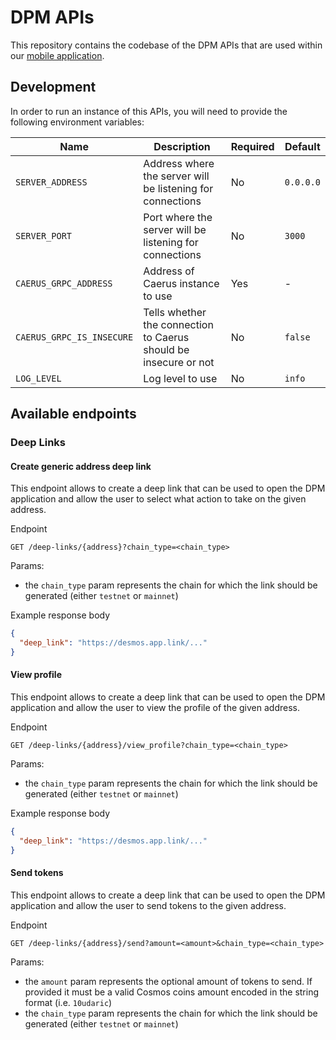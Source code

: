 # DPM APIs
This repository contains the codebase of the DPM APIs that are used within
our [mobile application](https://github.com/desmos-labs/dpm).

## Development

In order to run an instance of this APIs, you will need to provide the following environment variables:

| Name                      | Description                                                      | Required | Default   |
|---------------------------|------------------------------------------------------------------|----------|-----------| 
| `SERVER_ADDRESS`          | Address where the server will be listening for connections       | No       | `0.0.0.0` |
| `SERVER_PORT`             | Port where the server will be listening for connections          | No       | `3000`    |
| `CAERUS_GRPC_ADDRESS`     | Address of Caerus instance to use                                | Yes      | -         |
| `CAERUS_GRPC_IS_INSECURE` | Tells whether the connection to Caerus should be insecure or not | No       | `false`   |
| `LOG_LEVEL`               | Log level to use                                                 | No       | `info`    |

## Available endpoints

### Deep Links

#### Create generic address deep link
This endpoint allows to create a deep link that can be used to open the DPM application and allow the user to select
what action to take on the given address.

Endpoint

```
GET /deep-links/{address}?chain_type=<chain_type>
```

Params:

* the `chain_type` param represents the chain for which the link should be generated (either `testnet` or `mainnet`)

Example response body

```json
{
  "deep_link": "https://desmos.app.link/..."
}
```

#### View profile
This endpoint allows to create a deep link that can be used to open the DPM application and allow the user to view
the profile of the given address.

Endpoint

```
GET /deep-links/{address}/view_profile?chain_type=<chain_type>
```

Params:

* the `chain_type` param represents the chain for which the link should be generated (either `testnet` or `mainnet`)

Example response body

```json
{
  "deep_link": "https://desmos.app.link/..."
}
```

#### Send tokens
This endpoint allows to create a deep link that can be used to open the DPM application and allow the user to send
tokens to the given address.

Endpoint

```
GET /deep-links/{address}/send?amount=<amount>&chain_type=<chain_type>
```

Params:

* the `amount` param represents the optional amount of tokens to send. If provided it must be a valid Cosmos coins
  amount encoded in the string format (i.e. `10udaric`)
* the `chain_type` param represents the chain for which the link should be generated (either `testnet` or `mainnet`)
